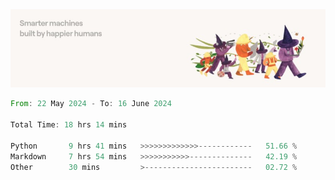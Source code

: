 <img src="https://github.com/drozdj/drozdj/blob/main/1716336391923.jpeg" alt="Credits to https://www.linkedin.com/in/villetuulos/">
<!--START_SECTION:waka-->

```rust
From: 22 May 2024 - To: 16 June 2024

Total Time: 18 hrs 14 mins

Python       9 hrs 41 mins   >>>>>>>>>>>>>------------   51.66 %
Markdown     7 hrs 54 mins   >>>>>>>>>>>--------------   42.19 %
Other        30 mins         >------------------------   02.72 %
```

<!--END_SECTION:waka-->
